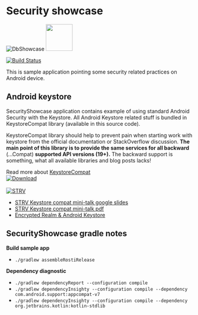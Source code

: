# Security showcase #

![DbShowcase](./app/src/main/res/mipmap-hdpi/ic_launcher.png "DbShowcase") <a href="https://play.google.com/store/apps/details?id=cz.koto.misak.securityshowcase"><img src="./extras/banner/google-play-badge.png" height="72"/></a>

[![Build Status](https://travis-ci.org/kotomisak/security-showcase-android.svg)](https://travis-ci.org/kotomisak/security-showcase-android)

This is sample application pointing some security related practices on Android device.

## Android keystore ##

SecurityShowcase application contains example of using standard Android Security with the Keystore.
All Android Keystore related stuff is bundled in KeystoreCompat library (available in this source code).

KeystoreCompat library should help to prevent pain when starting work with keystore from the official documentation
or StackOverflow discussion. **The main point of this library is to provide the same services for all backward** (...Compat) **supported API versions (19+).**
The backward support is something, what all available libraries and blog posts lacks!

Read more about [KeystoreCompat](android-keystore-compat/readme.md)<br/>
[ ![Download](https://api.bintray.com/packages/kotomisak/cz.koto.misak/android-keystore-compat/images/download.svg) ](https://bintray.com/kotomisak/cz.koto.misak/android-keystore-compat/_latestVersion)<br/><br/>
[ ![STRV](./extras/strv-talk/STRV-Black_small.png) ](https://www.strv.com/)


* [STRV Keystore compat mini-talk google slides](https://docs.google.com/presentation/d/1KVMmK59jRQSequ_Ib157ZttFor9k14qZ3938IPxOAKg/edit?usp=sharing)
* [STRV Keystore compat mini-talk pdf](./extras/strv-talk/Android-Keystore-handling.pdf)
* [Encrypted Realm & Android Keystore](https://medium.com/@strv/encrypted-realm-android-keystore-d4f0915905e9)

## SecurityShowcase gradle notes
**Build sample app**

 * `./gradlew assembleRostiRelease`

**Dependency diagnostic**

  * `./gradlew dependencyReport --configuration compile`<br/>
  * `./gradlew dependencyInsighty --configuration compile --dependency com.android.support:appcompat-v7`<br/>
  * `./gradlew dependencyInsighty --configuration compile --dependency org.jetbrains.kotlin:kotlin-stdlib`<br/>
